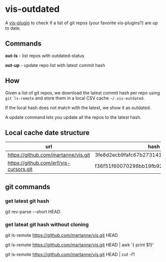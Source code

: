 # vis-outdated

A [vis-plugin](https://github.com/martanne/vis/wiki/Plugins/) to check if a list of git repos (your favorite vis-plugins?) are up to date.

## Commands

**out-ls** - list repos with outdated-status

**out-up** - update repo list with latest commit hash

## How

Given a list of git repos, we download the latest commit hash per repo using `git ls-remote` and store them in a local CSV cache `~/.vis-outdated`.

If the local hash does not match with the latest, we show it as outdated.

A update command lets you update all the repos to the latest hash.

## Local cache date structure

| url | hash |
|-----|------|
| https://github.com/martanne/vis.git | 3fe8d2ecb9fafc67b2731419a47a1b467f381dae |
| https://github.com/erf/vis-cursors.git |f36f51f60070298bb19fb92f58acc06e8dc6a0c6 |

## git commands

### get latest git hash

git rev-parse --short HEAD

### get lateat git hash without cloning

git ls-remote https://github.com/martanne/vis.git HEAD

git ls-remote https://github.com/martanne/vis.git HEAD | awk '{ print $1}'

git ls-remote https://github.com/martanne/vis.git HEAD | cut -f1


